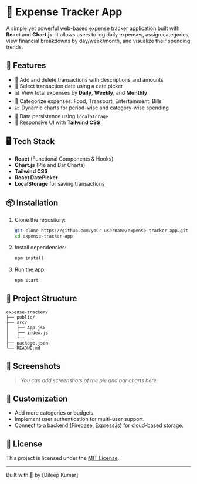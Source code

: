 # 💸 Expense Tracker App

A simple yet powerful web-based expense tracker application built with **React** and **Chart.js**. It allows users to log daily expenses, assign categories, view financial breakdowns by day/week/month, and visualize their spending trends.

## 🚀 Features

- 📝 Add and delete transactions with descriptions and amounts
- 📅 Select transaction date using a date picker
- 📊 View total expenses by **Daily**, **Weekly**, and **Monthly**
- 🧠 Categorize expenses: Food, Transport, Entertainment, Bills
- 📈 Dynamic charts for period-wise and category-wise spending
- 💾 Data persistence using `localStorage`
- 🎨 Responsive UI with **Tailwind CSS**

## 🖥️ Tech Stack

- **React** (Functional Components & Hooks)
- **Chart.js** (Pie and Bar Charts)
- **Tailwind CSS**
- **React DatePicker**
- **LocalStorage** for saving transactions

## 📦 Installation

1. Clone the repository:
   ```bash
   git clone https://github.com/your-username/expense-tracker-app.git
   cd expense-tracker-app
   ```

2. Install dependencies:
   ```bash
   npm install
   ```

3. Run the app:
   ```bash
   npm start
   ```

## 📁 Project Structure

```
expense-tracker/
├── public/
├── src/
│   ├── App.jsx
│   ├── index.js
│   └── ...
├── package.json
└── README.md
```

## 📸 Screenshots

> *You can add screenshots of the pie and bar charts here.*

## 🔧 Customization

- Add more categories or budgets.
- Implement user authentication for multi-user support.
- Connect to a backend (Firebase, Express.js) for cloud-based storage.

## 📜 License

This project is licensed under the [MIT License](LICENSE).

---

Built with 💙 by [Dileep Kumar]
